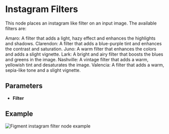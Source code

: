 # Instagram Filters

This node places an instagram like filter on an input image.
The available filters are:

Amaro: A filter that adds a light, hazy effect and enhances the highlights and shadows.
Clarendon: A filter that adds a blue-purple tint and enhances the contrast and saturation.
Juno: A warm filter that enhances the colors and adds a slight vignette.
Lark: A bright and airy filter that boosts the blues and greens in the image.
Nashville: A vintage filter that adds a warm, yellowish tint and desaturates the image.
Valencia: A filter that adds a warm, sepia-like tone and a slight vignette.

## Parameters

- **Filter**

## Example

<img src="/img/nodes/instagram.jpg" alt="Figment instagram filter node example"/>
